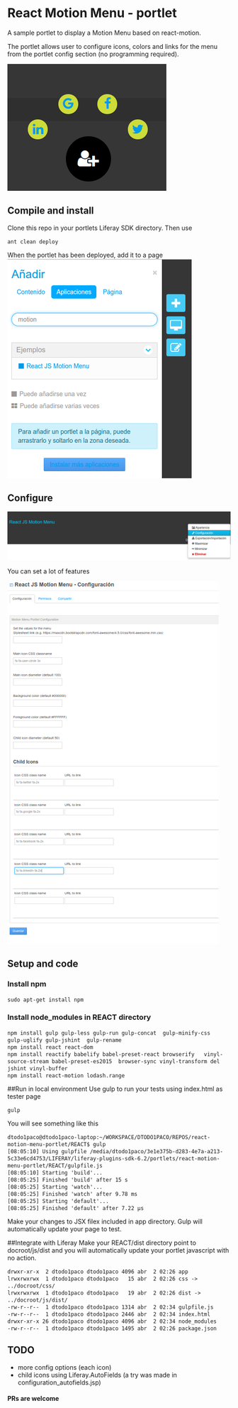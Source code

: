 # React Motion Menu - portlet
A sample portlet to display a Motion Menu based on react-motion.

The portlet allows user to configure icons, colors and links for the menu from the portlet config section (no programming required).

![React Motion Menu](https://github.com/dtodo1paco/react-motion-menu-portlet/blob/master/screenshots/screen_4.png)

## Compile and install
Clone this repo in your portlets Liferay SDK directory. Then use

```
ant clean deploy
```
When the portlet has been deployed, add it to a page
![React Motion Menu](https://github.com/dtodo1paco/react-motion-menu-portlet/blob/master/screenshots/screen_1.png)

## Configure

![React Motion Menu](https://github.com/dtodo1paco/react-motion-menu-portlet/blob/master/screenshots/screen_2.png)

You can set a lot of features

![React Motion Menu](https://github.com/dtodo1paco/react-motion-menu-portlet/blob/master/screenshots/screen_3.png)

## Setup and code
### Install npm 
```
sudo apt-get install npm
```
### Install node_modules in REACT directory
```
npm install gulp gulp-less gulp-run gulp-concat  gulp-minify-css  gulp-uglify gulp-jshint  gulp-rename
npm install react react-dom
npm install reactify babelify babel-preset-react browserify   vinyl-source-stream babel-preset-es2015  browser-sync vinyl-transform del jshint vinyl-buffer
npm install react-motion lodash.range
```
##Run in local environment
Use gulp to run your tests using index.html as tester page
```
gulp
```

You will see something like this

```
dtodo1paco@dtodo1paco-laptop:~/WORKSPACE/DTODO1PACO/REPOS/react-motion-menu-portlet/REACT$ gulp
[08:05:10] Using gulpfile /media/dtodo1paco/3e1e375b-d283-4e7a-a213-5c33e6cd4753/LIFERAY/liferay-plugins-sdk-6.2/portlets/react-motion-menu-portlet/REACT/gulpfile.js
[08:05:10] Starting 'build'...
[08:05:25] Finished 'build' after 15 s
[08:05:25] Starting 'watch'...
[08:05:25] Finished 'watch' after 9.78 ms
[08:05:25] Starting 'default'...
[08:05:25] Finished 'default' after 7.22 μs
```

Make your changes to JSX filex included in app directory. Gulp will automatically update your page to test.

##Integrate with Liferay
Make your REACT/dist directory point to docroot/js/dist and you will automatically update your portlet javascript with no action.

```
drwxr-xr-x  2 dtodo1paco dtodo1paco 4096 abr  2 02:26 app
lrwxrwxrwx  1 dtodo1paco dtodo1paco   15 abr  2 02:26 css -> ../docroot/css/
lrwxrwxrwx  1 dtodo1paco dtodo1paco   19 abr  2 02:26 dist -> ../docroot/js/dist/
-rw-r--r--  1 dtodo1paco dtodo1paco 1314 abr  2 02:34 gulpfile.js
-rw-r--r--  1 dtodo1paco dtodo1paco 2446 abr  2 02:34 index.html
drwxr-xr-x 26 dtodo1paco dtodo1paco 4096 abr  2 02:34 node_modules
-rw-r--r--  1 dtodo1paco dtodo1paco 1495 abr  2 02:26 package.json
```

## TODO
- more config options (each icon)
- child icons using Liferay.AutoFields (a try was made in configuration_autofields.jsp)

#### PRs are welcome
